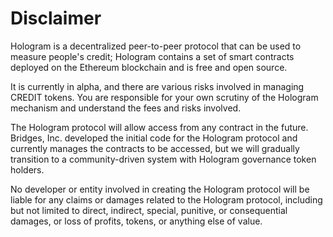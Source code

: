 # Disclaimer

Hologram is a decentralized peer-to-peer protocol that can be used to measure people's credit; Hologram contains a set of smart contracts deployed on the Ethereum blockchain and is free and open source.

It is currently in alpha, and there are various risks involved in managing CREDIT tokens.
You are responsible for your own scrutiny of the Hologram mechanism and understand the fees and risks involved.

The Hologram protocol will allow access from any contract in the future. Bridges, Inc. developed the initial code for the Hologram protocol and currently manages the contracts to be accessed, but we will gradually transition to a community-driven system with Hologram governance token holders.

No developer or entity involved in creating the Hologram protocol will be liable for any claims or damages related to the Hologram protocol, including but not limited to direct, indirect, special, punitive, or consequential damages, or loss of profits, tokens, or anything else of value.
